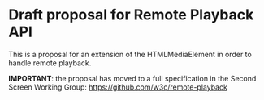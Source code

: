 # Draft proposal for Remote Playback API

This is a proposal for an extension of the HTMLMediaElement in order to handle remote playback.

**IMPORTANT**: the proposal has moved to a full specification in the Second Screen Working Group: https://github.com/w3c/remote-playback
